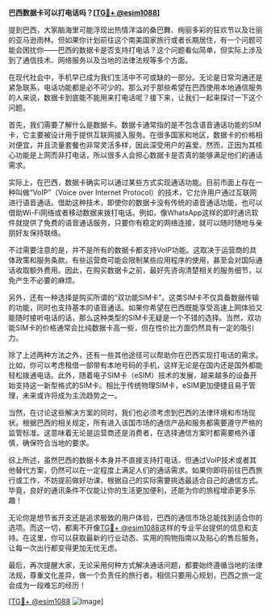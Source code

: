 **巴西数据卡可以打电话吗？[[TG💪+ @esim1088](https://t.me/s/esim1088)]**

提到巴西，大家脑海里可能浮现出热情洋溢的桑巴舞、绚丽多彩的狂欢节以及壮丽的亚马逊雨林。但如果你计划前往这个南美国家旅行或者长期居住，有一个问题可能会困扰你——巴西的数据卡是否支持打电话？这个问题看似简单，但实际上涉及到了通信技术、网络服务以及当地的法律法规等多个方面。

在现代社会中，手机早已成为我们生活中不可或缺的一部分。无论是日常沟通还是紧急联系，电话功能都是必不可少的。那么对于那些希望在巴西使用本地通信服务的人来说，数据卡到底能不能用来打电话呢？接下来，让我们一起来探讨一下这个问题。

首先，我们需要了解什么是数据卡。数据卡通常指的是不包含语音通话功能的SIM卡，它主要被设计用于提供互联网接入服务。在很多国家和地区，数据卡的价格相对便宜，并且流量套餐也非常灵活多样，因此深受用户的喜爱。然而，正因为其核心功能是上网而非打电话，所以很多人会担心数据卡是否真的能够满足他们的通话需求。

实际上，在巴西，数据卡确实可以通过某些方式实现通话功能。目前市面上存在一种叫做“VoIP”（Voice over Internet Protocol）的技术，它允许用户通过互联网进行语音通话。借助这种技术，即使你的数据卡没有传统的语音通话功能，也可以借助Wi-Fi网络或者移动数据来拨打电话。例如，像WhatsApp这样的即时通讯软件就提供了免费的语音通话服务，只要你有稳定的网络连接，就可以随时随地与亲朋好友保持联络。

不过需要注意的是，并不是所有的数据卡都支持VoIP功能。这取决于运营商的具体政策和服务条款。有些运营商可能会限制某些应用程序的使用，甚至会对国际通话收取额外费用。因此，在购买数据卡之前，最好先咨询清楚相关的服务细节，以免产生不必要的麻烦。

另外，还有一种选择是购买所谓的“双功能SIM卡”。这类SIM卡不仅具备数据传输的功能，同时也支持基本的语音通话。如果你希望在巴西既能享受高速上网体验又能随时接听电话的话，那么这种类型的SIM卡无疑是一个不错的选择。当然，双功能SIM卡的价格通常会比纯数据卡高一些，但在性价比方面仍然具有一定的吸引力。

除了上述两种方法之外，还有一些其他途径可以帮助你在巴西实现打电话的需求。比如，你可以考虑租借一部带有本地号码的手机，这样无论是在国内还是国外都能轻松拨通电话。此外，随着电子SIM卡（eSIM）技术的发展，越来越多的设备开始支持这一新型格式的SIM卡。相比于传统物理SIM卡，eSIM更加便捷且易于管理，未来或许将成为主流趋势之一。

当然，在讨论这些解决方案的同时，我们也必须考虑到巴西的法律环境和市场现状。根据巴西的相关规定，所有进入该国市场的通信产品和服务都需要遵守严格的监管标准。这意味着无论是运营商还是消费者，在选择通信方案时都需要格外谨慎，确保符合当地的要求。

综上所述，虽然巴西的数据卡本身并不直接支持打电话，但通过VoIP技术或者其他替代方案，仍然可以在一定程度上满足人们的通话需求。如果你即将前往巴西旅行或工作，不妨提前做好功课，根据自己的实际需要挑选最适合自己的通信方式。毕竟，良好的通讯条件不仅能让你的生活更加便利，还能为你的旅程增添更多乐趣！

无论你是想节省开支还是追求极致的用户体验，巴西的通信市场总能找到适合你的选项。而这一切，都离不开像[TG💪+ @esim1088](https://t.me/s/esim1088)这样的专业平台提供的信息和支持。在这里，你可以获取最新的行业动态、实用的购物指南以及贴心的售后服务，让每一次出行都变得更加无忧无虑。

最后，再次提醒大家，无论采用何种方式解决通话问题，都要始终遵循当地的法律法规，尊重文化差异，做一个负责任的旅行者。相信只要用心规划，巴西之旅一定会成为一段难忘的经历！

[[TG💪+ @esim1088](https://t.me/s/esim1088) ![Image](https://i.postimg.cc/4NQfJmqS/Snipaste-2025-05-13-00-14-12.png)]